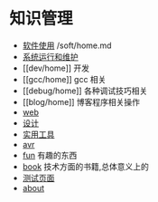 # 知识管理


* [软件使用](/soft/home) /soft/home.md
* [系统运行和维护](sys-manage/home) 
* [[dev/home]] 开发 
* [[gcc/home]] gcc 相关
* [[debug/home]] 各种调试技巧相关
* [[blog/home]] 博客程序相关操作
* [web](web/home) 
* [设计](design/home)
* [实用工具](utility/home) 
* [avr](avr/home) 
* [fun](fun) 有趣的东西
* [book](book) 技术方面的书籍,总体意义上的
* [测试页面](test/home)
* [about](about) 
